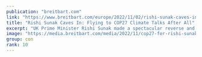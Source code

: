 ```yaml
---
publication: "breitbart.com"
link: "https://www.breitbart.com/europe/2022/11/02/rishi-sunak-caves-in-flying-to-cop27-climate-talks-after-all/"
title: "Rishi Sunak Caves In: Flying to COP27 Climate Talks After All"
excerpt: "UK Prime Minister Rishi Sunak made a spectacular reverse and announced he will now fly to Egypt for the globalist COP 27 climate talks."
image: "https://media.breitbart.com/media/2022/11/cop27-for-rishi-sunak-640x335.jpg"
group: con
rank: 10
---
```

